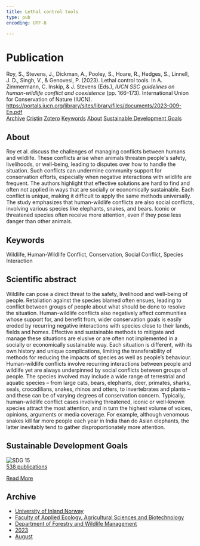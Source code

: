 ```yaml
---
title: Lethal control tools
type: pub
encoding: UTF-8

---
```

<h1>Publication</h1>
<article id="csl-bib-container-FFV3G496" class="csl-bib-container">
  <div class="csl-bib-body"> <div class="csl-entry">Roy, S., Stevens, J., Dickman, A., Pooley, S., Hoare, R., Hedges, S., Linnell, J. D., Singh, V., &#38; Genovesi, P. (2023). Lethal control tools. In A. Zimmermann, C. Inskip, &#38; J. Stevens (Eds.), <i>IUCN SSC guidelines on human-wildlife conflict and coexistence</i> (pp. 166–173). International Union for Conservation of Nature (IUCN). <a href="https://portals.iucn.org/library/sites/library/files/documents/2023-009-En.pdf">https://portals.iucn.org/library/sites/library/files/documents/2023-009-En.pdf</a></div> </div>
  <div class="csl-bib-buttons">
    <a href="#taxonomy-article-FFV3G496" alt="archive" class="csl-bib-button">Archive</a>
    <a href="https://app.cristin.no/results/show.jsf?id=2169055" alt="Cristin" class="csl-bib-button">Cristin</a>
    <a href="http://zotero.org/groups/5881554/items/FFV3G496" alt="Zotero" class="csl-bib-button">Zotero</a>
    <a href="#keywords-article-FFV3G496" alt="keywords" class="csl-bib-button">Keywords</a>
    <a href="#about-article-FFV3G496" alt="about_pub" class="csl-bib-button">About</a>
    <a href="#sdg-article-FFV3G496" alt="sdg" class="csl-bib-button">Sustainable Development Goals</a>
  </div>
  <div id="csl-bib-meta-container-FFV3G496"></div>
</article>
<div id="csl-bib-meta-FFV3G496" class="csl-bib-meta">
  <article id="about-article-FFV3G496" class="about_pub-article">
    <h1>About</h1>
    Roy et al. discuss the challenges of managing conflicts between humans and wildlife. These conflicts arise when animals threaten people's safety, livelihoods, or well-being, leading to disputes over how to handle the situation. Such conflicts can undermine community support for conservation efforts, especially when negative interactions with wildlife are frequent. The authors highlight that effective solutions are hard to find and often not applied in ways that are socially or economically sustainable. Each conflict is unique, making it difficult to apply the same methods universally. The study emphasizes that human-wildlife conflicts are also social conflicts, involving various species like elephants, snakes, and bears. Iconic or threatened species often receive more attention, even if they pose less danger than other animals.
  </article>
  <article id="keywords-article-FFV3G496" class="keywords-article">
    <h1>Keywords</h1>
    Wildlife, Human-Wildlife Conflict, Conservation, Social Conflict, Species Interaction
  </article>
  <article id="abstract-article-FFV3G496" class="abstract-article">
    <h1>Scientific abstract</h1>
    Wildlife can pose a direct threat to the safety, livelihood and well-being of people. Retaliation against  the species blamed often ensues, leading to conflict between groups of people about what should be  done to resolve the situation. Human-wildlife conflicts also negatively affect communities whose support for, and benefit from, wider conservation goals is easily eroded by recurring negative interactions with species close to their lands, fields and homes. Effective and sustainable methods to mitigate and manage these situations are elusive or are often not implemented in a socially or  
economically sustainable way. Each situation is different, with its own history and unique complications, limiting the transferability of methods for reducing the impacts of species as well as people’s behaviour. 
Human-wildlife conflicts involve recurring interactions between people and wildlife yet are always underpinned by social conflicts between groups of people. The species involved may include a wide range of terrestrial and aquatic species – from large cats, bears, elephants, deer, primates, sharks, seals, crocodilians, snakes, rhinos and otters, to invertebrates and plants – and these can be of varying degrees of conservation concern. Typically, human-wildlife conflict cases involving threatened, iconic or well-known species attract the most attention, and in turn the highest volume of voices, opinions, arguments or media coverage. For example, although venomous snakes kill far more people each year in India than do Asian elephants, the latter inevitably tend to gather disproportionately more attention.
  </article>
  <article id="sdg-article-FFV3G496" class="sdg-article">
    <h1>Sustainable Development Goals</h1>
    <div class="sdg-container"><div id="sdg15" class="sdg">
        <img src="{{< params subfolder >}}images/sdg/sdg15_en.png" class="image" alt="SDG 15">
        <div class="sdg-overlay">
          <a href="/en/archive/?key=?sdg=15#archive" class="sdg-publication-count"><span>538</span> publications</a>
          <p><a href="https://sdgs.un.org/goals/goal15" class="sdg-read-more">Read More</a></p>
        </div>
      </div></div>
  </article>
  <article id="taxonomy-article-FFV3G496" class="taxonomy-article">
    <h1>Archive</h1>
    <ul>
      <li>
        <a href="/en/archive/?key=3DCRN523">University of Inland Norway</a>
      </li>
      <li>
        <a href="/en/archive/?key=T77LXH6D">Faculty of Applied Ecology, Agricultural Sciences and Biotechnology</a>
      </li>
      <li>
        <a href="/en/archive/?key=7TRARPE3">Department of Forestry and Wildlife Management</a>
      </li>
      <li>
        <a href="/en/archive/?key=WXLLSUEU">2023</a>
      </li>
      <li>
        <a href="/en/archive/?key=HN7NQVIT">August</a>
      </li>
    </ul>
  </article>
</div>

